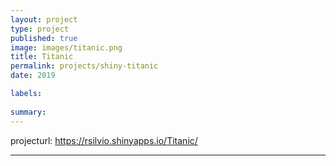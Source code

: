 ```yaml
---
layout: project
type: project
published: true
image: images/titanic.png
title: Titanic
permalink: projects/shiny-titanic
date: 2019

labels:
 
summary:
---
```


projecturl: https://rsilvio.shinyapps.io/Titanic/

---

